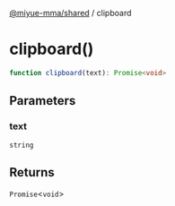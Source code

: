 [@miyue-mma/shared](../index.md) / clipboard

# clipboard()

```ts
function clipboard(text): Promise<void>
```

## Parameters

### text

`string`

## Returns

`Promise`\<`void`\>

